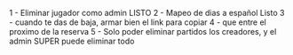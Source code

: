 1 - Eliminar jugador como admin LISTO
2 - Mapeo de dias a español Listo
3 - cuando te das de baja, armar bien el link para copiar
4 - que entre el proximo de la reserva
5 - Solo poder eliminar partidos los creadores, y el admin SUPER puede eliminar todo
